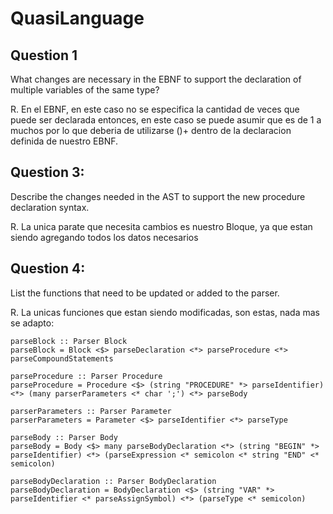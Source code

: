 # QuasiLanguage

## Question 1 
What changes are necessary in the EBNF to support the declaration of
multiple variables of the same type?

R. En el EBNF, en este caso no se especifica la cantidad de veces que puede ser declarada entonces, en este caso se puede asumir que es de 1 a muchos por lo que deberia de utilizarse ()+ dentro de la declaracion definida de nuestro EBNF. 

## Question 3:
Describe the changes needed in the AST to support the new procedure
declaration syntax.

R. La unica parate que necesita cambios es nuestro Bloque, ya que estan siendo agregando todos los datos necesarios


## Question 4:
List the functions that need to be updated or added to the parser.


R. La unicas funciones que estan siendo modificadas, son estas, nada mas se adapto:

```
parseBlock :: Parser Block
parseBlock = Block <$> parseDeclaration <*> parseProcedure <*> parseCompoundStatements

parseProcedure :: Parser Procedure
parseProcedure = Procedure <$> (string "PROCEDURE" *> parseIdentifier) <*> (many parserParameters <* char ';') <*> parseBody

parserParameters :: Parser Parameter
parserParameters = Parameter <$> parseIdentifier <*> parseType

parseBody :: Parser Body
parseBody = Body <$> many parseBodyDeclaration <*> (string "BEGIN" *> parseIdentifier) <*> (parseExpression <* semicolon <* string "END" <* semicolon)

parseBodyDeclaration :: Parser BodyDeclaration
parseBodyDeclaration = BodyDeclaration <$> (string "VAR" *> parseIdentifier <* parseAssignSymbol) <*> (parseType <* semicolon)

```
